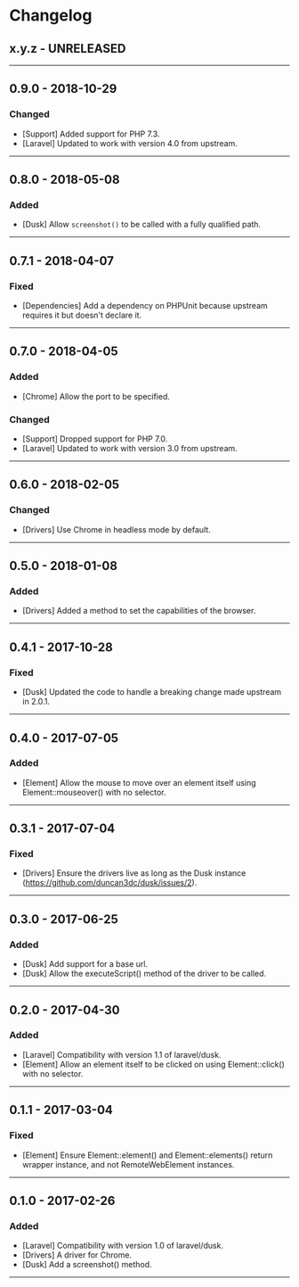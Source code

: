 Changelog
=========

## x.y.z - UNRELEASED

--------

## 0.9.0 - 2018-10-29

### Changed

* [Support] Added support for PHP 7.3.
* [Laravel] Updated to work with version 4.0 from upstream.

--------

## 0.8.0 - 2018-05-08

### Added

* [Dusk] Allow `screenshot()` to be called with a fully qualified path.

--------

## 0.7.1 - 2018-04-07

### Fixed

* [Dependencies] Add a dependency on PHPUnit because upstream requires it but doesn't declare it.

--------

## 0.7.0 - 2018-04-05

### Added

* [Chrome] Allow the port to be specified.

### Changed

* [Support] Dropped support for PHP 7.0.
* [Laravel] Updated to work with version 3.0 from upstream.

--------

## 0.6.0 - 2018-02-05

### Changed

* [Drivers] Use Chrome in headless mode by default.

--------

## 0.5.0 - 2018-01-08

### Added

* [Drivers] Added a method to set the capabilities of the browser.

--------

## 0.4.1 - 2017-10-28

### Fixed

* [Dusk] Updated the code to handle a breaking change made upstream in 2.0.1.

--------

## 0.4.0 - 2017-07-05

### Added

* [Element] Allow the mouse to move over an element itself using Element::mouseover() with no selector.

--------

## 0.3.1 - 2017-07-04

### Fixed

* [Drivers] Ensure the drivers live as long as the Dusk instance (https://github.com/duncan3dc/dusk/issues/2).

--------

## 0.3.0 - 2017-06-25

### Added

* [Dusk] Add support for a base url.
* [Dusk] Allow the executeScript() method of the driver to be called.

--------

## 0.2.0 - 2017-04-30

### Added

* [Laravel] Compatibility with version 1.1 of laravel/dusk.
* [Element] Allow an element itself to be clicked on using Element::click() with no selector.

--------

## 0.1.1 - 2017-03-04

### Fixed

* [Element] Ensure Element::element() and Element::elements() return wrapper instance, and not RemoteWebElement instances.

--------

## 0.1.0 - 2017-02-26

### Added

* [Laravel] Compatibility with version 1.0 of laravel/dusk.
* [Drivers] A driver for Chrome.
* [Dusk] Add a screenshot() method.

--------
